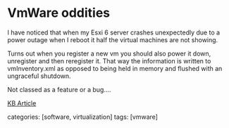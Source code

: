 # VmWare oddities
I have noticed that when my Esxi 6 server crashes unexpectedly due to a power outage when I reboot it half the virtual machines are not showing.

Turns out when you register a new vm you should also power it down, unregister and then reregister it.  That way the information is written to vmInventory.xml as opposed to being held in memory and flushed with an ungraceful shutdown.

Not classed as a feature or a bug....

[KB Article](https://kb.vmware.com/s/article/2013301)

categories: [software, virtualization]
tags: [vmware] 

